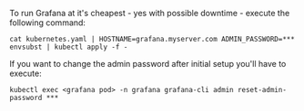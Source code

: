 To run Grafana at it's cheapest - yes with possible downtime - execute the following command:

```
cat kubernetes.yaml | HOSTNAME=grafana.myserver.com ADMIN_PASSWORD=*** envsubst | kubectl apply -f -
```

If you want to change the admin password after initial setup you'll have to execute:

```
kubectl exec <grafana pod> -n grafana grafana-cli admin reset-admin-password ***
```